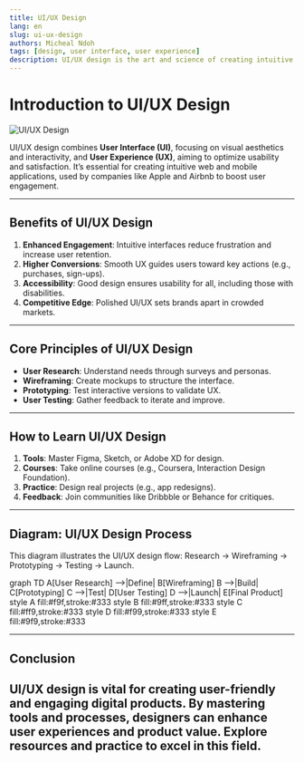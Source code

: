 ```yaml
---
title: UI/UX Design
lang: en
slug: ui-ux-design
authors: Micheal Ndoh
tags: [design, user interface, user experience]
description: UI/UX design is the art and science of creating intuitive user interfaces (UI) and engaging user experiences (UX) for digital applications.
---
```


# Introduction to UI/UX Design

![UI/UX Design](https://img.freepik.com/free-vector/gradient-ui-ux-background_23-2149051557.jpg?semt=ais_hybrid&w=740&q=80)

UI/UX design combines **User Interface (UI)**, focusing on visual aesthetics and interactivity, and **User Experience (UX)**, aiming to optimize usability and satisfaction. It’s essential for creating intuitive web and mobile applications, used by companies like Apple and Airbnb to boost user engagement.

---
## Benefits of UI/UX Design

1. **Enhanced Engagement**: Intuitive interfaces reduce frustration and increase user retention.
2. **Higher Conversions**: Smooth UX guides users toward key actions (e.g., purchases, sign-ups).
3. **Accessibility**: Good design ensures usability for all, including those with disabilities.
4. **Competitive Edge**: Polished UI/UX sets brands apart in crowded markets.

---
## Core Principles of UI/UX Design

- **User Research**: Understand needs through surveys and personas.
- **Wireframing**: Create mockups to structure the interface.
- **Prototyping**: Test interactive versions to validate UX.
- **User Testing**: Gather feedback to iterate and improve.

---
## How to Learn UI/UX Design

1. **Tools**: Master Figma, Sketch, or Adobe XD for design.
2. **Courses**: Take online courses (e.g., Coursera, Interaction Design Foundation).
3. **Practice**: Design real projects (e.g., app redesigns).
4. **Feedback**: Join communities like Dribbble or Behance for critiques.

---
## Diagram: UI/UX Design Process

This diagram illustrates the UI/UX design flow: Research → Wireframing → Prototyping → Testing → Launch.

<xaiArtifact artifact_id="84e190bd-8dce-41c8-9a04-37ff61511e8d" artifact_version_id="f956b039-cddb-4326-9e0a-7bcace30e959" title="ui-ux-process.mmd" contentType="text/mermaid">
graph TD
    A[User Research] -->|Define| B[Wireframing]
    B -->|Build| C[Prototyping]
    C -->|Test| D[User Testing]
    D -->|Launch| E[Final Product]
    style A fill:#f9f,stroke:#333
    style B fill:#9ff,stroke:#333
    style C fill:#ff9,stroke:#333
    style D fill:#f99,stroke:#333
    style E fill:#9f9,stroke:#333
</xaiArtifact>

---
## Conclusion

UI/UX design is vital for creating user-friendly and engaging digital products. By mastering tools and processes, designers can enhance user experiences and product value. Explore resources and practice to excel in this field.
---